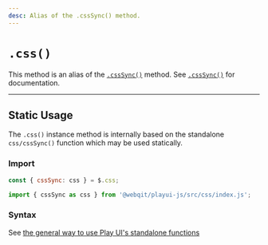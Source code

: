 ```yaml
---
desc: Alias of the .cssSync() method.
---
```

# `.css()`

This method is an alias of the [`.cssSync()`](../cssSync) method. See [`.cssSync()`](../cssSync) for documentation.

------

## Static Usage

The `.css()` instance method is internally based on the standalone `css/cssSync()` function which may be used statically.

### Import

```js
const { cssSync: css } = $.css;
```
```js
import { cssSync as css } from '@webqit/playui-js/src/css/index.js';
```

### Syntax

See [the general way to use Play UI's standalone functions](../../../overview#use-as-descrete-utilities)